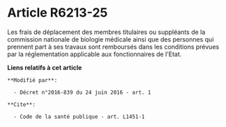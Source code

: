 # Article R6213-25

Les frais de déplacement des membres titulaires ou suppléants de la commission nationale de biologie médicale ainsi que des
personnes qui prennent part à ses travaux sont remboursés dans les conditions prévues par la réglementation applicable aux
fonctionnaires de l'Etat.

**Liens relatifs à cet article**

	**Modifié par**:

	  - Décret n°2016-839 du 24 juin 2016 - art. 1

	**Cite**:

	  - Code de la santé publique - art. L1451-1
